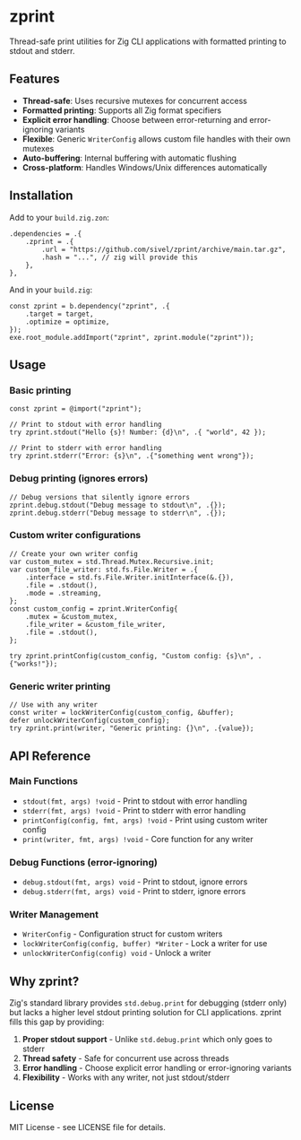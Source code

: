 # zprint

Thread-safe print utilities for Zig CLI applications with formatted printing to stdout and stderr.

## Features

- **Thread-safe**: Uses recursive mutexes for concurrent access
- **Formatted printing**: Supports all Zig format specifiers
- **Explicit error handling**: Choose between error-returning and error-ignoring variants
- **Flexible**: Generic `WriterConfig` allows custom file handles with their own mutexes
- **Auto-buffering**: Internal buffering with automatic flushing
- **Cross-platform**: Handles Windows/Unix differences automatically

## Installation

Add to your `build.zig.zon`:

```zig
.dependencies = .{
    .zprint = .{
        .url = "https://github.com/sivel/zprint/archive/main.tar.gz",
        .hash = "...", // zig will provide this
    },
},
```

And in your `build.zig`:

```zig
const zprint = b.dependency("zprint", .{
    .target = target,
    .optimize = optimize,
});
exe.root_module.addImport("zprint", zprint.module("zprint"));
```

## Usage

### Basic printing

```zig
const zprint = @import("zprint");

// Print to stdout with error handling
try zprint.stdout("Hello {s}! Number: {d}\n", .{ "world", 42 });

// Print to stderr with error handling
try zprint.stderr("Error: {s}\n", .{"something went wrong"});
```

### Debug printing (ignores errors)

```zig
// Debug versions that silently ignore errors
zprint.debug.stdout("Debug message to stdout\n", .{});
zprint.debug.stderr("Debug message to stderr\n", .{});
```

### Custom writer configurations

```zig
// Create your own writer config
var custom_mutex = std.Thread.Mutex.Recursive.init;
var custom_file_writer: std.fs.File.Writer = .{
    .interface = std.fs.File.Writer.initInterface(&.{}),
    .file = .stdout(),
    .mode = .streaming,
};
const custom_config = zprint.WriterConfig{
    .mutex = &custom_mutex,
    .file_writer = &custom_file_writer,
    .file = .stdout(),
};

try zprint.printConfig(custom_config, "Custom config: {s}\n", .{"works!"});
```

### Generic writer printing

```zig
// Use with any writer
const writer = lockWriterConfig(custom_config, &buffer);
defer unlockWriterConfig(custom_config);
try zprint.print(writer, "Generic printing: {}\n", .{value});
```

## API Reference

### Main Functions

- `stdout(fmt, args) !void` - Print to stdout with error handling
- `stderr(fmt, args) !void` - Print to stderr with error handling
- `printConfig(config, fmt, args) !void` - Print using custom writer config
- `print(writer, fmt, args) !void` - Core function for any writer

### Debug Functions (error-ignoring)

- `debug.stdout(fmt, args) void` - Print to stdout, ignore errors
- `debug.stderr(fmt, args) void` - Print to stderr, ignore errors

### Writer Management

- `WriterConfig` - Configuration struct for custom writers
- `lockWriterConfig(config, buffer) *Writer` - Lock a writer for use
- `unlockWriterConfig(config) void` - Unlock a writer

## Why zprint?

Zig's standard library provides `std.debug.print` for debugging (stderr only) but lacks a higher level stdout printing solution for CLI applications. zprint fills this gap by providing:

1. **Proper stdout support** - Unlike `std.debug.print` which only goes to stderr
2. **Thread safety** - Safe for concurrent use across threads
3. **Error handling** - Choose explicit error handling or error-ignoring variants
4. **Flexibility** - Works with any writer, not just stdout/stderr

## License

MIT License - see LICENSE file for details.
